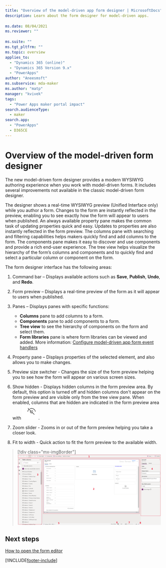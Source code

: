 ```yaml
---
title: "Overview of the model-driven app form designer | MicrosoftDocs"
description: Learn about the form designer for model-driven apps.

ms.date: 08/04/2021
ms.reviewer: ""

ms.suite: ""
ms.tgt_pltfrm: ""
ms.topic: overview
applies_to: 
  - "Dynamics 365 (online)"
  - "Dynamics 365 Version 9.x"
  - "PowerApps"
author: "Aneesmsft"
ms.subservice: mda-maker
ms.author: "matp"
manager: "kvivek"
tags: 
  - "Power Apps maker portal impact"
search.audienceType: 
  - maker
search.app: 
  - "PowerApps"
  - D365CE
---
```

# Overview of the model-driven form designer
The new model-driven form designer provides a modern WYSIWYG authoring experience when you work with model-driven forms. It includes several improvements not available in the classic model-driven form designer. 

The designer shows a real-time WYSIWYG preview (Unified Interface only) while you author a form. Changes to the form are instantly reflected in the preview, enabling you to see exactly how the form will appear to users when published. An always available property pane makes the common task of updating properties quick and easy. Updates to properties are also instantly reflected in the form preview. The columns pane with searching and filtering capabilities helps makers quickly find and add columns to the form. The components pane makes it easy to discover and use components and provide a rich end-user experience. The tree view helps visualize the hierarchy of the form’s columns and components and to quickly find and select a particular column or component on the form.

The form designer interface has the following areas: 
1. Command bar – Displays available actions such as **Save**, **Publish**, **Undo**, and **Redo**.
1. Form preview – Displays a real-time preview of the form as it will appear to users when published.
1. Panes – Displays panes with specific functions:
    - **Columns** pane to add columns to a form.
    - **Components** pane to add components to a form.
    - **Tree view** to see the hierarchy of components on the form and select them.
    - **Form libraries** pane is where form libraries can be viewed and added. More information: [Configure model-driven app form event handlers](configure-event-handlers-legacy.md)

1. Property pane – Displays properties of the selected element, and also allows you to make changes.
1. Preview size switcher - Changes the size of the form preview helping you to see how the form will appear on various screen sizes.
1. Show hidden - Displays hidden columns in the form preview area. By default, this option is turned off and hidden columns don't appear on the form preview and are visible only from the tree view pane. When enabled, columns that are hidden are indicated in the form preview area with ![Hidden column indicator icon](media/hidden-column.png).
1. Zoom slider - Zooms in or out of the form preview helping you take a closer look.
1. Fit to width - Quick action to fit the form preview to the available width.

> [!div class="mx-imgBorder"] 
> ![Form designer layout.](media/FormDesignerOverview.png "Form designer layout")

## Next steps

[How to open the form editor](open-form-editor.md)  

[!INCLUDE[footer-include](../../includes/footer-banner.md)]